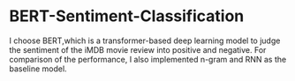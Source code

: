 # BERT-Sentiment-Classification

I choose BERT,which is a transformer-based deep learning model to judge the sentiment of the iMDB movie review into positive and negative.
For comparison of the performance, I also implemented n-gram and RNN as the baseline model.
